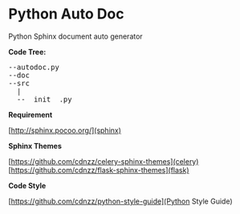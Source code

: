 Python Auto Doc
===============

Python Sphinx document auto generator

**Code Tree:**
<pre>
--autodoc.py
--doc
--src
  |
  --__init__.py
</pre>


**Requirement**

[http://sphinx.pocoo.org/](sphinx)


**Sphinx Themes**

[https://github.com/cdnzz/celery-sphinx-themes](celery)
[https://github.com/cdnzz/flask-sphinx-themes](flask)


**Code Style**

[https://github.com/cdnzz/python-style-guide](Python Style Guide)

